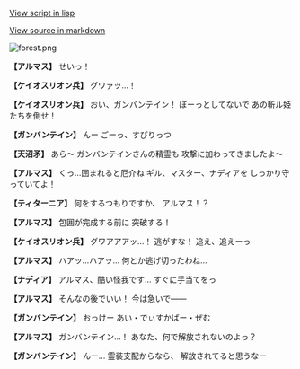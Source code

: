 [View script in lisp](../scripts/100603063.txt)

[View source in markdown](100603063.md)

![forest.png](../images/backgrounds/forest.png)

**【アルマス】**
せいっ！

**【ケイオスリオン兵】**
グワァッ…！

**【ケイオスリオン兵】**
おい、ガンバンテイン！
ぼーっとしてないで
あの斬ル姫たちを倒せ！

**【ガンバンテイン】**
んー
ごーっ、すぴりっつ

**【天沼矛】**
あら～
ガンバンテインさんの精霊も
攻撃に加わってきましたよ～

**【アルマス】**
くっ…囲まれると厄介ね
ギル、マスター、ナディアを
しっかり守っていてよ！

**【ティターニア】**
何をするつもりですか、
アルマス！？

**【アルマス】**
包囲が完成する前に
突破する！

**【ケイオスリオン兵】**
グワアアアッ…！
逃がすな！
追え、追えーっ

**【アルマス】**
ハアッ…ハアッ…
何とか逃げ切ったわね…

**【ナディア】**
アルマス、酷い怪我です…
すぐに手当てをっ

**【アルマス】**
そんなの後でいい！
今は急いで――

**【ガンバンテイン】**
おっけー
あい・でぃすかばー・ぜむ

**【アルマス】**
ガンバンテイン…！
あなた、何で解放されないのよっ？

**【ガンバンテイン】**
んー…
霊装支配からなら、
解放されてると思うなー

